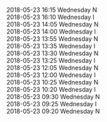 2018-05-23 16:15 Wednesday  N  
2018-05-23 16:10 Wednesday  I  
2018-05-23 14:05 Wednesday  N  
2018-05-23 14:00 Wednesday  I  
2018-05-23 13:55 Wednesday  N  
2018-05-23 13:35 Wednesday  I  
2018-05-23 13:30 Wednesday  N  
2018-05-23 13:25 Wednesday  I  
2018-05-23 12:05 Wednesday  N  
2018-05-23 12:00 Wednesday  I  
2018-05-23 10:25 Wednesday  N  
2018-05-23 10:20 Wednesday  I  
2018-05-23 09:30 Wednesday  N  
2018-05-23 09:25 Wednesday  I  
2018-05-23 09:20 Wednesday  N  
